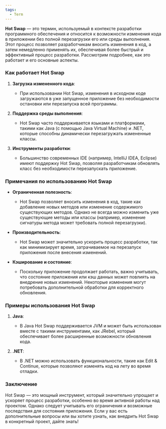 ```yaml
---
tags:
  - Term
---
```

**Hot Swap** — это термин, используемый в контексте разработки программного обеспечения и относится к возможности изменения кода в приложении без полной перезагрузки его или среды выполнения. Этот процесс позволяет разработчикам вносить изменения в код, а затем немедленно применять их, обеспечивая более быстрый и эффективный процесс разработки. Рассмотрим подробнее, как это работает и его основные аспекты.

### Как работает Hot Swap

1. **Загрузка измененного кода**:
   - При использовании Hot Swap, изменения в исходном коде загружаются в уже запущенное приложение без необходимости остановки или перезапуска всей программы.

2. **Поддержка среды выполнения**:
   - Hot Swap часто поддерживается языками и платформами, такими как Java (с помощью Java Virtual Machine) и .NET, которые способны динамически перезагружать измененные классы.

3. **Инструменты разработки**:
   - Большинство современных IDE (например, IntelliJ IDEA, Eclipse) имеют поддержку Hot Swap, позволяя разработчикам обновлять класс без необходимости перезапускать приложение.

### Примечания по использованию Hot Swap

- **Ограниченная полезность**: 
  - Hot Swap позволяет вносить изменения в код, такие как добавление новых методов или изменение содержимого существующих методов. Однако не всегда можно изменить уже существующие методы или классы (например, изменение сигнатуры метода может требовать полной перезагрузки).

- **Производительность**: 
  - Hot Swap может значительно ускорить процесс разработки, так как минимизирует время, затрачиваемое на перезапуск приложения после внесения изменений.

- **Кэширование и состояние**:
  - Поскольку приложение продолжает работать, важно учитывать, что состояние приложения или кэш данных может повлиять на внедрение новых изменений. Некоторые изменения могут потребовать дополнительной обработки для корректного обновления.

### Примеры использования Hot Swap

1. **Java**:
   - В Java Hot Swap поддерживается JVM и может быть использован вместе с такими инструментами, как JRebel, который обеспечивает более расширенные возможности обновления кода.

2. **.NET**:
   - В .NET можно использовать функциональности, такие как Edit & Continue, которые позволяют изменять код на лету во время отладки.

### Заключение

Hot Swap — это мощный инструмент, который значительно упрощает и ускоряет процесс разработки, особенно во время активной работы над проектом. Однако следует учитывать его ограничения и возможные последствия для состояния приложения. Если у вас есть дополнительные вопросы или вы хотите узнать, как внедрить Hot Swap в конкретный проект, дайте знать!